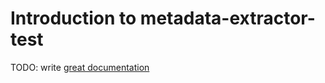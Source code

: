 # Introduction to metadata-extractor-test

TODO: write [great documentation](http://jacobian.org/writing/what-to-write/)
